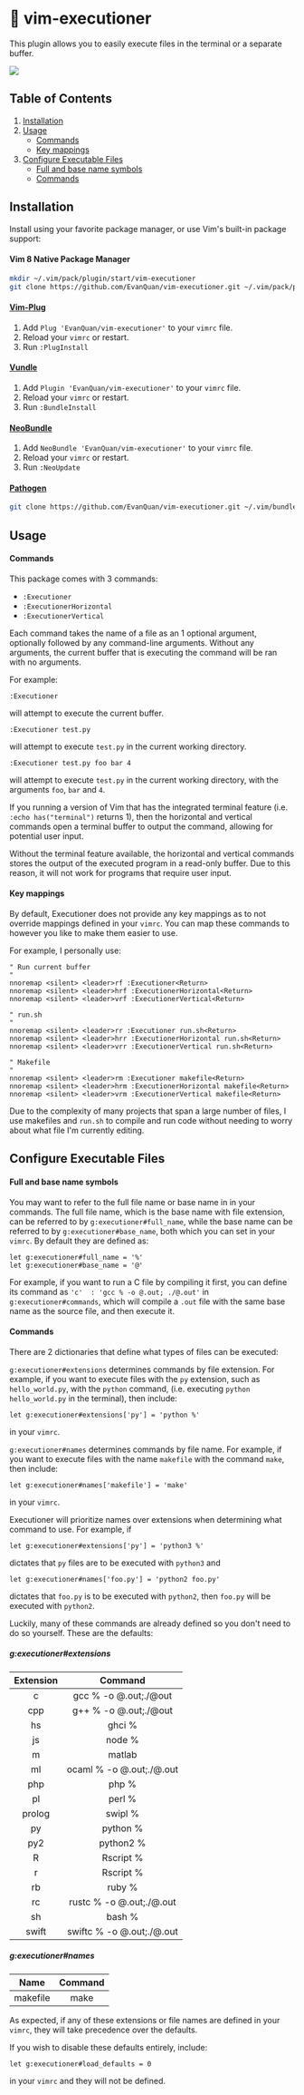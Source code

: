 # :sunrise_over_mountains: vim-executioner

This plugin allows you to easily execute files in the terminal or a separate
buffer.

![](https://raw.githubusercontent.com/wiki/EvanQuan/vim-executioner/executioner.PNG)

Table of Contents
-----------------
1. [Installation](#installation)
2. [Usage](#usage)
    - [Commands](#commands)
    - [Key mappings](#key-mappings)
3. [Configure Executable Files](#configure-executable-files)
    - [Full and base name symbols](#full-and-base-name-symbols)
    - [Commands](#commands-1)

## Installation

Install using your favorite package manager, or use Vim's built-in package
support:

#### Vim 8 Native Package Manager

```bash
mkdir ~/.vim/pack/plugin/start/vim-executioner
git clone https://github.com/EvanQuan/vim-executioner.git ~/.vim/pack/plugin/start/vim-executioner
```

#### [Vim-Plug](https://github.com/junegunn/vim-plug)

1. Add `Plug 'EvanQuan/vim-executioner'` to your `vimrc` file.
2. Reload your `vimrc` or restart.
3. Run `:PlugInstall`

#### [Vundle](https://github.com/VundleVim/Vundle.vim)

1. Add `Plugin 'EvanQuan/vim-executioner'` to your `vimrc` file.
2. Reload your `vimrc` or restart.
3. Run `:BundleInstall`

#### [NeoBundle](https://github.com/Shougo/neobundle.vim)

1. Add `NeoBundle 'EvanQuan/vim-executioner'` to your `vimrc` file.
2. Reload your `vimrc` or restart.
3. Run `:NeoUpdate`

#### [Pathogen](https://github.com/tpope/vim-pathogen)

```bash
git clone https://github.com/EvanQuan/vim-executioner.git ~/.vim/bundle/vim-executioner
```

## Usage

#### Commands

This package comes with 3 commands:

- `:Executioner`
- `:ExecutionerHorizontal`
- `:ExecutionerVertical`

Each command takes the name of a file as an 1 optional argument, optionally
followed by any command-line arguments. Without any arguments, the current
buffer that is executing the command will be ran with no arguments.

For example:
```
:Executioner
```
will attempt to execute the current buffer.
```
:Executioner test.py
```
will attempt to execute `test.py` in the current working directory.
```
:Executioner test.py foo bar 4
```
will attempt to execute `test.py` in the current working directory, with the
arguments `foo`, `bar` and `4`.

If you running a version of Vim that has the integrated terminal feature (i.e.
`:echo has("terminal")` returns 1), then the horizontal and vertical commands
open a terminal buffer to output the command, allowing for potential user
input.

Without the terminal feature available, the horizontal and vertical commands
stores the output of the executed program in a read-only buffer. Due to this
reason, it will not work for programs that require user input.

#### Key mappings

By default, Executioner does not provide any key mappings as to not override
mappings defined in your `vimrc`. You can map these commands to however you
like to make them easier to use.

For example, I personally use:

```vim
" Run current buffer
"
nnoremap <silent> <leader>rf :Executioner<Return>
nnoremap <silent> <leader>hrf :ExecutionerHorizontal<Return>
nnoremap <silent> <leader>vrf :ExecutionerVertical<Return>

" run.sh
"
nnoremap <silent> <leader>rr :Executioner run.sh<Return>
nnoremap <silent> <leader>hrr :ExecutionerHorizontal run.sh<Return>
nnoremap <silent> <leader>vrr :ExecutionerVertical run.sh<Return>

" Makefile
"
nnoremap <silent> <leader>rm :Executioner makefile<Return>
nnoremap <silent> <leader>hrm :ExecutionerHorizontal makefile<Return>
nnoremap <silent> <leader>vrm :ExecutionerVertical makefile<Return>
```

Due to the complexity of many projects that span a large number of files,
I use makefiles and `run.sh` to compile and run code without needing to worry
about what file I'm currently editing.

## Configure Executable Files

#### Full and base name symbols

You may want to refer to the full file name or base name in in your commands.
The full file name, which is the base name with file extension, can be
referred to by `g:executioner#full_name`, while the base name can be referred
to by `g:executioner#base_name`, both which you can set in your `vimrc`. By
default they are defined as:

 ```vim
let g:executioner#full_name = '%'
let g:executioner#base_name = '@'
 ```

For example, if you want to run a C file by compiling it first, you can define
its command as `'c'  : 'gcc % -o @.out; ./@.out'` in `g:executioner#commands`,
which will compile a `.out` file with the same base name as the source file,
and then execute it.

#### Commands

There are 2 dictionaries that define what types of files can be executed:

`g:executioner#extensions` determines commands by file extension. For example,
if you want to execute files with the `py` extension, such as
`hello_world.py`, with the `python` command, (i.e. executing `python
hello_world.py` in the terminal), then include:
```vim
let g:executioner#extensions['py'] = 'python %'
```
in your `vimrc`.

`g:executioner#names` determines commands by file name. For example, if you
want to execute files with the name `makefile` with the command `make`, then
include:
```vim
let g:executioner#names['makefile'] = 'make'
```
in your `vimrc`.

Executioner will prioritize names over extensions when determining what
command to use. For example, if
```vim
let g:executioner#extensions['py'] = 'python3 %'
```
dictates that `py` files are to be executed with `python3` and
```vim
let g:executioner#names['foo.py'] = 'python2 foo.py'
```
dictates that `foo.py` is to be executed with `python2`, then `foo.py` will be
executed with `python2`.

Luckily, many of these commands are already defined so you don't need to do so
yourself. These are the defaults:

##### g:executioner#extensions
| Extension | Command                   |
|:---------:|:-------------------------:|
| c         | gcc % -o @.out;./@out     |
| cpp       | g++ % -o @.out;./@out     |
| hs        | ghci %                    |
| js        | node %                    |
| m         | matlab                    |
| ml        | ocaml % -o @.out;./@.out  |
| php       | php %                     |
| pl        | perl %                    |
| prolog    | swipl %                   |
| py        | python %                  |
| py2       | python2 %                 |
| R         | Rscript %                 |
| r         | Rscript %                 |
| rb        | ruby %                    |
| rc        | rustc % -o @.out;./@.out  |
| sh        | bash %                    |
| swift     | swiftc % -o @.out;./@.out |

##### g:executioner#names
| Name     | Command  |
|:--------:|:--------:|
| makefile | make     |

As expected, if any of these extensions or file names are defined in your
`vimrc`, they will take precedence over the defaults.

If you wish to disable these defaults entirely, include:
```vim
let g:executioner#load_defaults = 0
```
in your `vimrc` and they will not be defined.
